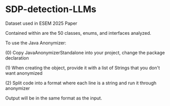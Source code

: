 # SDP-detection-LLMs
Dataset used in ESEM 2025 Paper

Contained within are the 50 classes, enums, and interfaces analyzed.

To use the Java Anonymizer:

(0) Copy JavaAnonymizerStandalone into your project, change the package declaration

(1) When creating the object, provide it with a list of Strings that you don't want anonymized

(2) Split code into a format where each line is a string and run it through anonymizer

Output will be in the same format as the input.


